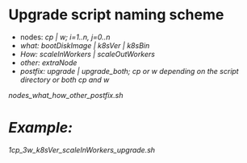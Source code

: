 # Upgrade script naming scheme

* nodes: <i>cp | <j>w; i=1..n, j=0..n
* what: bootDiskImage | k8sVer | k8sBin
* How: scaleInWorkers | scaleOutWorkers
* other: extraNode
* postfix: upgrade | upgrade_both; cp or w depending on the script directory or both cp and w

nodes_what_how_other_postfix.sh

# Example:
1cp_3w_k8sVer_scaleInWorkers_upgrade.sh